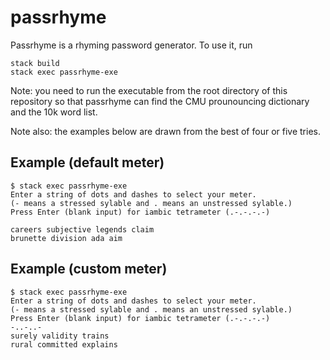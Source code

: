 # passrhyme

Passrhyme is a rhyming password generator.  To use it, run

```
stack build
stack exec passrhyme-exe
```

Note: you need to run the executable from the root directory of this repository so that passrhyme can find the CMU prounouncing
dictionary and the 10k word list.

Note also: the examples below are drawn from the best of four or five tries.

## Example (default meter)

```
$ stack exec passrhyme-exe
Enter a string of dots and dashes to select your meter.
(- means a stressed sylable and . means an unstressed sylable.)
Press Enter (blank input) for iambic tetrameter (.-.-.-.-)

careers subjective legends claim
brunette division ada aim
```

## Example (custom meter)

```
$ stack exec passrhyme-exe
Enter a string of dots and dashes to select your meter.
(- means a stressed sylable and . means an unstressed sylable.)
Press Enter (blank input) for iambic tetrameter (.-.-.-.-)
-..-..-
surely validity trains
rural committed explains
```
